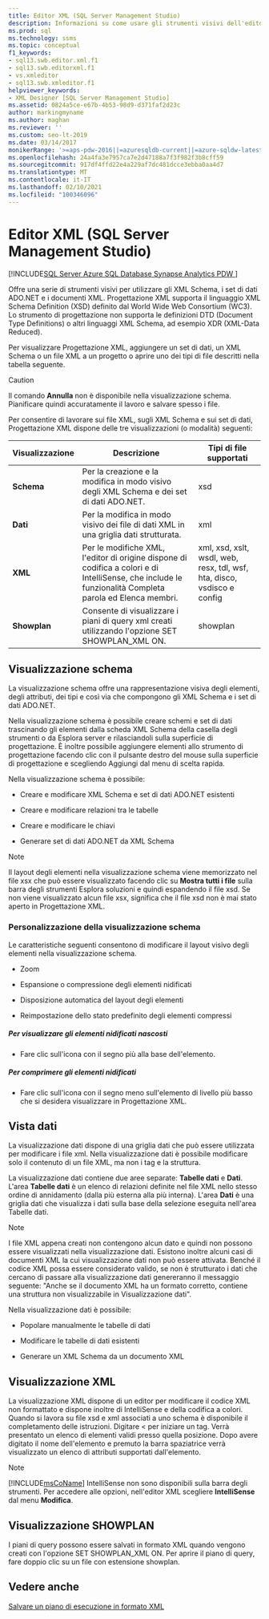 ```yaml
---
title: Editor XML (SQL Server Management Studio)
description: Informazioni su come usare gli strumenti visivi dell'editor XML di SQL Server Management Studio per lavorare con XML Schema (XSD), set di dati ADO.NET e documenti XML.
ms.prod: sql
ms.technology: ssms
ms.topic: conceptual
f1_keywords:
- sql13.swb.editor.xml.f1
- sql13.swb.editorxml.f1
- vs.xmleditor
- sql13.swb.xmleditor.f1
helpviewer_keywords:
- XML Designer [SQL Server Management Studio]
ms.assetid: 0824a5ce-e67b-4b53-98d9-d371faf2d23c
author: markingmyname
ms.author: maghan
ms.reviewer: ''
ms.custom: seo-lt-2019
ms.date: 03/14/2017
monikerRange: '>=aps-pdw-2016||=azuresqldb-current||=azure-sqldw-latest||>=sql-server-2016||>=sql-server-linux-2017||=azuresqldb-mi-current'
ms.openlocfilehash: 24a4fa3e7957ca7e2d47188a7f3f982f3b8cff59
ms.sourcegitcommit: 917df4ffd22e4a229af7dc481dcce3ebba0aa4d7
ms.translationtype: MT
ms.contentlocale: it-IT
ms.lasthandoff: 02/10/2021
ms.locfileid: "100346096"
---
```

# <a name="xml-editor-sql-server-management-studio"></a>Editor XML (SQL Server Management Studio)

[!INCLUDE[SQL Server Azure SQL Database Synapse Analytics PDW ](../../includes/applies-to-version/sql-asdb-asdbmi-asa-pdw.md)]

Offre una serie di strumenti visivi per utilizzare gli XML Schema, i set di dati ADO.NET e i documenti XML. Progettazione XML supporta il linguaggio XML Schema Definition (XSD) definito dal World Wide Web Consortium (WC3). Lo strumento di progettazione non supporta le definizioni DTD (Document Type Definitions) o altri linguaggi XML Schema, ad esempio XDR (XML-Data Reduced).  

Per visualizzare Progettazione XML, aggiungere un set di dati, un XML Schema o un file XML a un progetto o aprire uno dei tipi di file descritti nella tabella seguente.  

> [!CAUTION]
> Il comando **Annulla** non è disponibile nella visualizzazione schema. Pianificare quindi accuratamente il lavoro e salvare spesso i file.  
  
 Per consentire di lavorare sui file XML, sugli XML Schema e sui set di dati, Progettazione XML dispone delle tre visualizzazioni (o modalità) seguenti:  
  
|Visualizzazione|Descrizione|Tipi di file supportati|  
|----------|-----------------|--------------------------|  
|**Schema**|Per la creazione e la modifica in modo visivo degli XML Schema e dei set di dati ADO.NET.|xsd|  
|**Dati**|Per la modifica in modo visivo dei file di dati XML in una griglia dati strutturata.|xml|  
|**XML**|Per le modifiche XML, l'editor di origine dispone di codifica a colori e di IntelliSense, che include le funzionalità Completa parola ed Elenca membri.|xml, xsd, xslt, wsdl, web, resx, tdl, wsf, hta, disco, vsdisco e config|  
|**Showplan**|Consente di visualizzare i piani di query xml creati utilizzando l'opzione SET SHOWPLAN_XML ON.|showplan|  
  
## <a name="schema-view"></a>Visualizzazione schema  
 La visualizzazione schema offre una rappresentazione visiva degli elementi, degli attributi, dei tipi e così via che compongono gli XML Schema e i set di dati ADO.NET.  
  
 Nella visualizzazione schema è possibile creare schemi e set di dati trascinando gli elementi dalla scheda XML Schema della casella degli strumenti o da Esplora server e rilasciandoli sulla superficie di progettazione. È inoltre possibile aggiungere elementi allo strumento di progettazione facendo clic con il pulsante destro del mouse sulla superficie di progettazione e scegliendo Aggiungi dal menu di scelta rapida.  
  
 Nella visualizzazione schema è possibile:  
  
-   Creare e modificare XML Schema e set di dati ADO.NET esistenti  
  
-   Creare e modificare relazioni tra le tabelle  
  
-   Creare e modificare le chiavi  
  
-   Generare set di dati ADO.NET da XML Schema  
  
> [!NOTE]  
>  Il layout degli elementi nella visualizzazione schema viene memorizzato nel file xsx che può essere visualizzato facendo clic su **Mostra tutti i file** sulla barra degli strumenti Esplora soluzioni e quindi espandendo il file xsd. Se non viene visualizzato alcun file xsx, significa che il file xsd non è mai stato aperto in Progettazione XML.  
  
### <a name="customizing-schema-view"></a>Personalizzazione della visualizzazione schema  
 Le caratteristiche seguenti consentono di modificare il layout visivo degli elementi nella visualizzazione schema.  
  
-   Zoom  
  
-   Espansione o compressione degli elementi nidificati  
  
-   Disposizione automatica del layout degli elementi  
  
-   Reimpostazione dello stato predefinito degli elementi compressi  
  
##### <a name="to-expand-hidden-nested-elements"></a>Per visualizzare gli elementi nidificati nascosti  
  
-   Fare clic sull'icona con il segno più alla base dell'elemento.  
  
##### <a name="to-collapse-nested-elements"></a>Per comprimere gli elementi nidificati  
  
-   Fare clic sull'icona con il segno meno sull'elemento di livello più basso che si desidera visualizzare in Progettazione XML.  
  
## <a name="data-view"></a>Vista dati  
 La visualizzazione dati dispone di una griglia dati che può essere utilizzata per modificare i file xml. Nella visualizzazione dati è possibile modificare solo il contenuto di un file XML, ma non i tag e la struttura.  
  
 La visualizzazione dati contiene due aree separate: **Tabelle dati** e **Dati**. L'area **Tabelle dati** è un elenco di relazioni definite nel file XML nello stesso ordine di annidamento (dalla più esterna alla più interna). L'area **Dati** è una griglia dati che visualizza i dati sulla base della selezione eseguita nell'area Tabelle dati.  
  
> [!NOTE]  
>  I file XML appena creati non contengono alcun dato e quindi non possono essere visualizzati nella visualizzazione dati. Esistono inoltre alcuni casi di documenti XML la cui visualizzazione dati non può essere attivata. Benché il codice XML possa essere considerato valido, se non è strutturato i dati che cercano di passare alla visualizzazione dati genereranno il messaggio seguente: "Anche se il documento XML ha un formato corretto, contiene una struttura non visualizzabile in Visualizzazione dati".  
  
 Nella visualizzazione dati è possibile:  
  
-   Popolare manualmente le tabelle di dati  
  
-   Modificare le tabelle di dati esistenti  
  
-   Generare un XML Schema da un documento XML  
  
## <a name="xml-view"></a>Visualizzazione XML  
 La visualizzazione XML dispone di un editor per modificare il codice XML non formattato e dispone inoltre di IntelliSense e della codifica a colori. Quando si lavora su file xsd e xml associati a uno schema è disponibile il completamento delle istruzioni. Digitare < per iniziare un tag. Verrà presentato un elenco di elementi validi presso quella posizione. Dopo avere digitato il nome dell'elemento e premuto la barra spaziatrice verrà visualizzato un elenco di attributi supportati dall'elemento.  
  
> [!NOTE]  
>  [!INCLUDE[msCoName](../../includes/msconame-md.md)] IntelliSense non sono disponibili sulla barra degli strumenti. Per accedere alle opzioni, nell'editor XML scegliere **IntelliSense** dal menu **Modifica**.  
  
## <a name="showplan-view"></a>Visualizzazione SHOWPLAN  
 I piani di query possono essere salvati in formato XML quando vengono creati con l'opzione SET SHOWPLAN_XML ON. Per aprire il piano di query, fare doppio clic su un file con estensione showplan.  
  
## <a name="see-also"></a>Vedere anche  
 [Salvare un piano di esecuzione in formato XML](../../relational-databases/performance/save-an-execution-plan-in-xml-format.md)  
  
  
